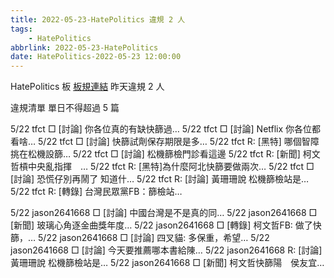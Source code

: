 ```yaml
---
title: 2022-05-23-HatePolitics 違規 2 人
tags:
    - HatePolitics
abbrlink: 2022-05-23-HatePolitics
date: HatePolitics-2022-05-23 12:00:00
---
```

HatePolitics 板 [板規連結](https://www.ptt.cc/bbs/HatePolitics/M.1617115262.A.D60.html)
昨天違規 2 人
<!-- more -->

違規清單
單日不得超過 5 篇

5/22 tfct □ [討論] 你各位真的有缺快篩過…
5/22 tfct □ [討論] Netflix 你各位都看啥…
5/22 tfct □ [討論] 快篩試劑保存期限是多…
5/22 tfct R: [黑特] 哪個智障挑在松機設篩…
5/22 tfct □ [討論] 松機篩檢門診看這邊
5/22 tfct R: [新聞] 柯文哲槓中央亂指揮　…
5/22 tfct R: [黑特]為什麼阿北快篩要做兩次…
5/22 tfct □ [討論] 恐慌仔別再鬧了 知道什…
5/22 tfct R: [討論] 黃珊珊說 松機篩檢站是…
5/22 tfct R: [轉錄] 台灣民眾黨FB：篩檢站…

5/22 jason2641668 □ [討論] 中國台灣是不是真的同…
5/22 jason2641668 □ [新聞] 玻璃心角逐金曲獎年度…
5/22 jason2641668 □ [轉錄] 柯文哲FB: 做了快篩，…
5/22 jason2641668 □ [討論] 四叉貓: 多保重，希望…
5/22 jason2641668 □ [討論] 今天要推薦哪本書給陳…
5/22 jason2641668 R: [討論] 黃珊珊說 松機篩檢站是…
5/22 jason2641668 □ [新聞] 柯文哲快篩陽　侯友宜…